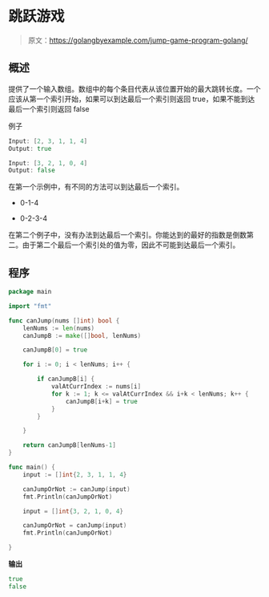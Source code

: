 # 跳跃游戏

> 原文：<https://golangbyexample.com/jump-game-program-golang/>

## 概述

提供了一个输入数组。数组中的每个条目代表从该位置开始的最大跳转长度。一个应该从第一个索引开始，如果可以到达最后一个索引则返回 true，如果不能到达最后一个索引则返回 false

例子

```go
Input: [2, 3, 1, 1, 4]
Output: true

Input: [3, 2, 1, 0, 4]
Output: false
```

在第一个示例中，有不同的方法可以到达最后一个索引。

*   0-1-4

*   0-2-3-4

在第二个例子中，没有办法到达最后一个索引。你能达到的最好的指数是倒数第二。由于第二个最后一个索引处的值为零，因此不可能到达最后一个索引。

## **程序**

```go
package main

import "fmt"

func canJump(nums []int) bool {
	lenNums := len(nums)
	canJumpB := make([]bool, lenNums)

	canJumpB[0] = true

	for i := 0; i < lenNums; i++ {

		if canJumpB[i] {
			valAtCurrIndex := nums[i]
			for k := 1; k <= valAtCurrIndex && i+k < lenNums; k++ {
				canJumpB[i+k] = true
			}
		}

	}

	return canJumpB[lenNums-1]
}

func main() {
	input := []int{2, 3, 1, 1, 4}

	canJumpOrNot := canJump(input)
	fmt.Println(canJumpOrNot)

	input = []int{3, 2, 1, 0, 4}

	canJumpOrNot = canJump(input)
	fmt.Println(canJumpOrNot)

}
```

**输出**

```go
true
false
```


